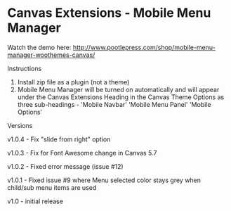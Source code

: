 Canvas Extensions - Mobile Menu Manager
=======================================

Watch the demo here: http://www.pootlepress.com/shop/mobile-menu-manager-woothemes-canvas/

Instructions

1. Install zip file as a plugin (not a theme)
2. Mobile Menu Manager will be turned on automatically and will appear under the Canvas Extensions Heading in the Canvas Theme Options as three sub-headings - 'Mobile Navbar' 'Mobile Menu Panel' 'Mobile Options'

Versions

v1.0.4 - Fix "slide from right" option 

v1.0.3 - Fix for Font Awesome change in Canvas 5.7

v1.0.2 - Fixed error message (issue #12)

v1.0.1 - Fixed issue #9 where Menu selected color stays grey when child/sub menu items are used

v1.0 - initial release
